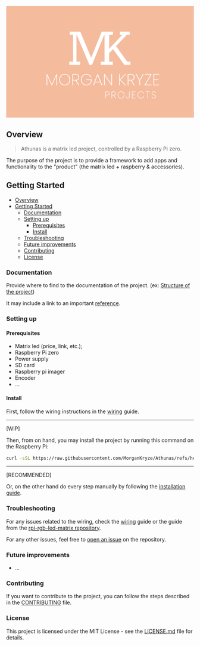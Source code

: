 ![screenshot](./docs/assets/img/screenshot.png)

## Overview

> Athunas is a matrix led project, controlled by a Raspberry Pi zero.

The purpose of the project is to provide a framework to add apps and functionality to the "product" (the matrix led + raspberry & accessories).

## Getting Started

- [Overview](#overview)
- [Getting Started](#getting-started)
  - [Documentation](#documentation)
  - [Setting up](#setting-up)
    - [Prerequisites](#prerequisites)
    - [Install](#install)
  - [Troubleshooting](#troubleshooting)
  - [Future improvements](#future-improvements)
  - [Contributing](#contributing)
  - [License](#license)

### Documentation

Provide where to find to the documentation of the project. (ex: [Structure of the project](...))

It may include a link to an important [reference](...).

### Setting up

#### Prerequisites

- Matrix led (price, link, etc.);
- Raspberry Pi zero
- Power supply
- SD card
- Raspberry pi imager
- Encoder
- ...

#### Install

First, follow the wiring instructions in the [wiring](./docs/wiring.md) guide.

---

[WIP]

Then, from on hand, you may install the project by running this command on the Raspberry Pi:

```bash
curl -sSL https://raw.githubusercontent.com/MorganKryze/Athunas/refs/heads/main/installation.sh | bash
```

---

[RECOMMENDED]

Or, on the other hand do every step manually by following the [installation guide](./docs/installation.md).

### Troubleshooting

For any issues related to the wiring, check the [wiring](./docs/wiring.md) guide or the guide from the [rpi-rgb-led-matrix repository](https://github.com/hzeller/rpi-rgb-led-matrix/blob/master/wiring.md).

For any other issues, feel free to [open an issue](https://github.com/MorganKryze/Athunas/issues) on the repository.

### Future improvements

- ...

### Contributing

If you want to contribute to the project, you can follow the steps described in the [CONTRIBUTING](./.github/CONTRIBUTING) file.

### License

This project is licensed under the MIT License - see the [LICENSE.md](LICENSE) file for details.
